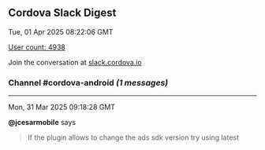 ## Cordova Slack Digest
Tue, 01 Apr 2025 08:22:06 GMT

[User count: 4938](https://cordova.slack.com/)


Join the conversation at [slack.cordova.io](http://slack.cordova.io/)

### __Channel #cordova-android__ _(1 messages)_
---

Mon, 31 Mar 2025 09:18:28 GMT

__@jcesarmobile__ says 
> If the plugin allows to change the ads sdk version try using latest
> 
